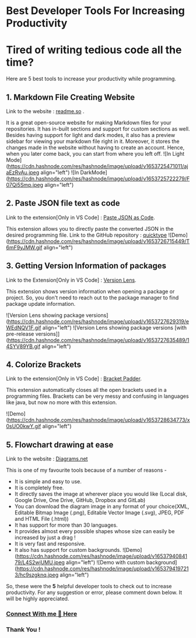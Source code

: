 # Best Developer Tools For Increasing Productivity

# Tired of writing tedious code all the time?
Here are 5 best tools to increase your productivity while programming.

## 1. Markdown File Creating Website
Link to the website : [readme.so](https://readme.so/) . 

It is a great open-source website for making Markdown files for your repositories. It has in-built sections and support for custom sections as well. Besides having support for light and dark modes, it also has a preview sidebar for viewing your markdown file right in it. Moreover, it stores the changes made in the website without having to create an account. Hence, when you later come back, you can start from where you left off.
![In Light Mode](https://cdn.hashnode.com/res/hashnode/image/upload/v1653725471011/ajaEzRvAu.jpeg align="left")
![In DarkMode](https://cdn.hashnode.com/res/hashnode/image/upload/v1653725722279/F07Qi5Smp.jpeg align="left")

## 2. Paste JSON file text as code
Link to the extension[Only in VS Code] : [Paste JSON as Code](https://marketplace.visualstudio.com/items?itemName=quicktype.quicktype). 

This extension allows you to directly paste the converted JSON in the desired programming file.
Link to the GitHub repository : [quicktype](https://github.com/quicktype/quicktype)
![Demo](https://cdn.hashnode.com/res/hashnode/image/upload/v1653726715449/T6mF9yJMW.gif align="left")

## 3. Getting Version Information of packages
Link to the Extension[Only in VS Code] : [Version Lens](https://marketplace.visualstudio.com/items?itemName=pflannery.vscode-versionlens). 

This extension shows version information when opening a package or project. So, you don't need to reach out to the package manager to find package update information.

![Version Lens showing package versions](https://cdn.hashnode.com/res/hashnode/image/upload/v1653727629319/eWEdNQV1F.gif align="left")
![Version Lens showing package versions [with pre-release versions]](https://cdn.hashnode.com/res/hashnode/image/upload/v1653727635489/14SYV89YB.gif align="left")

## 4. Colorize Brackets
Link to the extension[Only in VS Code] : [Bracket Padder](https://marketplace.visualstudio.com/items?itemName=viablelab.bracket-padder).

This extension automatically closes all the open brackets used in a programming files. Brackets can be very messy and confusing in languages like java, but now no more with this extension.

![Demo](https://cdn.hashnode.com/res/hashnode/image/upload/v1653728634773/x0sUO0kwY.gif align="left")

## 5. Flowchart drawing at ease
Link to the website : [Diagrams.net](https://www.diagrams.net/)

This is one of my favourite tools because of a number of reasons -
- It is simple and easy to use.
- It is completely free.
- It directly saves the image at wherever place you would like (Local disk, Google Drive, One Drive, GitHub, Dropbox and GitLab)
- You can download the diagram image in any format of your choice(XML, Editable Bitmap Image (.png), Editable Vector Image (.svg), JPEG, PDF and HTML File (.html))
- It has support for more than 30 languages.
- It provides almost every possible shapes whose size can easily be increased by just a drag !
- It is very fast and responsive.
- It also has support for custom backgrounds.
![Demo](https://cdn.hashnode.com/res/hashnode/image/upload/v1653794084179/L4S2wjUMU.jpeg align="left")
![Demo with custom background](https://cdn.hashnode.com/res/hashnode/image/upload/v1653794197213/hc9szgknq.jpeg align="left")

So, these were the **5** helpful developer tools to check out to increase productivity.
For any suggestion or error, please comment down below. It will be highly appreciated.

### [Connect With me 💬 Here](https://bio.link/saptarshi)

### Thank You !
